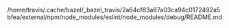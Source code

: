 /home/travis/.cache/bazel/_bazel_travis/2a64cf83a87a03ca94c0172492a5bfea/external/npm/node_modules/eslint/node_modules/debug/README.md